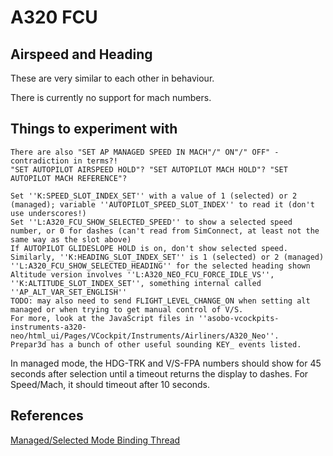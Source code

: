 A320 FCU
========

Airspeed and Heading
--------------------

These are very similar to each other in behaviour.

There is currently no support for mach numbers.

Things to experiment with
-------------------------

```
There are also "SET AP MANAGED SPEED IN MACH"/" ON"/" OFF" - contradiction in terms?!
"SET AUTOPILOT AIRSPEED HOLD"? "SET AUTOPILOT MACH HOLD"? "SET AUTOPILOT MACH REFERENCE"?
```
```
Set ''K:SPEED_SLOT_INDEX_SET'' with a value of 1 (selected) or 2 (managed); variable ''AUTOPILOT_SPEED_SLOT_INDEX'' to read it (don't use underscores!)
Set ''L:A320_FCU_SHOW_SELECTED_SPEED'' to show a selected speed number, or 0 for dashes (can't read from SimConnect, at least not the same way as the slot above)
If AUTOPILOT GLIDESLOPE HOLD is on, don't show selected speed.
Similarly, ''K:HEADING_SLOT_INDEX_SET'' is 1 (selected) or 2 (managed)
''L:A320_FCU_SHOW_SELECTED_HEADING'' for the selected heading shown
Altitude version involves ''L:A320_NEO_FCU_FORCE_IDLE_VS'', ''K:ALTITUDE_SLOT_INDEX_SET'', something internal called ''AP_ALT_VAR_SET_ENGLISH''
TODO: may also need to send FLIGHT_LEVEL_CHANGE_ON when setting alt managed or when trying to get manual control of V/S.
For more, look at the JavaScript files in ''asobo-vcockpits-instruments-a320-neo/html_ui/Pages/VCockpit/Instruments/Airliners/A320_Neo''.
Prepar3d has a bunch of other useful sounding KEY_ events listed.
```

In managed mode, the HDG-TRK and V/S-FPA numbers should show for 45 seconds
after selection until a timeout returns the display to dashes.
For Speed/Mach, it should timeout after 10 seconds.

References
----------

[Managed/Selected Mode Binding Thread](https://forums.flightsimulator.com/t/airbus-neo-is-there-a-binding-to-switch-between-managed-and-selected-modes/244977/15)
